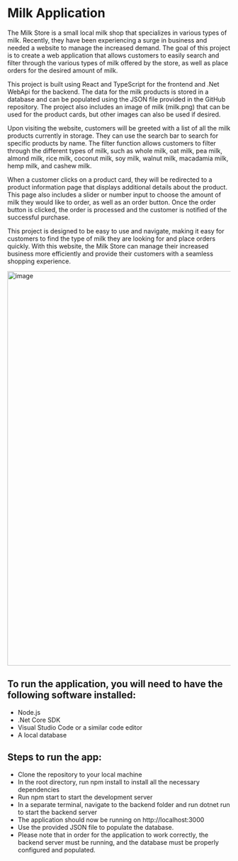 # Milk Application

The Milk Store is a small local milk shop that specializes in various types of milk. Recently, they have been experiencing a surge in business and needed a website to manage the increased demand. The goal of this project is to create a web application that allows customers to easily search and filter through the various types of milk offered by the store, as well as place orders for the desired amount of milk.

This project is built using React and TypeScript for the frontend and .Net WebApi for the backend. The data for the milk products is stored in a database and can be populated using the JSON file provided in the GitHub repository. The project also includes an image of milk (milk.png) that can be used for the product cards, but other images can also be used if desired.

Upon visiting the website, customers will be greeted with a list of all the milk products currently in storage. They can use the search bar to search for specific products by name. The filter function allows customers to filter through the different types of milk, such as whole milk, oat milk, pea milk, almond milk, rice milk, coconut milk, soy milk, walnut milk, macadamia milk, hemp milk, and cashew milk.

When a customer clicks on a product card, they will be redirected to a product information page that displays additional details about the product. This page also includes a slider or number input to choose the amount of milk they would like to order, as well as an order button. Once the order button is clicked, the order is processed and the customer is notified of the successful purchase.

This project is designed to be easy to use and navigate, making it easy for customers to find the type of milk they are looking for and place orders quickly. With this website, the Milk Store can manage their increased business more efficiently and provide their customers with a seamless shopping experience.

<img width="889" alt="image" src="https://user-images.githubusercontent.com/90157472/214524227-afa46da4-7f59-4618-85ce-6e5646b9ddfd.png">


## To run the application, you will need to have the following software installed:

- Node.js
- .Net Core SDK
- Visual Studio Code or a similar code editor
- A local database

## Steps to run the app:

- Clone the repository to your local machine
- In the root directory, run npm install to install all the necessary dependencies
- Run npm start to start the development server
- In a separate terminal, navigate to the backend folder and run dotnet run to start the backend server
- The application should now be running on http://localhost:3000
- Use the provided JSON file to populate the database.
- Please note that in order for the application to work correctly, the backend server must be running, and the database must be properly configured and populated.
